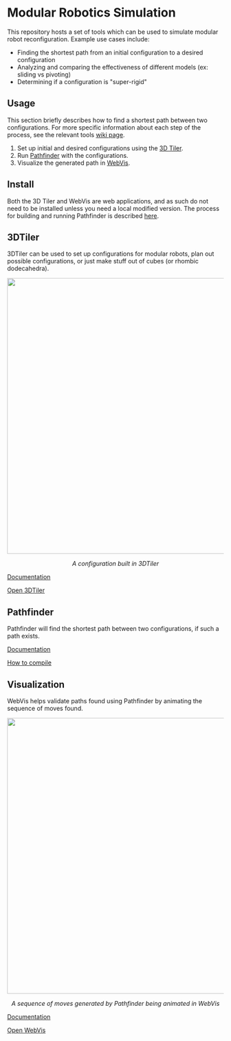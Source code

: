 # Modular Robotics Simulation

This repository hosts a set of tools which can be used to simulate modular robot reconfiguration.
Example use cases include:

- Finding the shortest path from an initial configuration to a desired configuration
- Analyzing and comparing the effectiveness of different models (ex: sliding vs pivoting)
- Determining if a configuration is "super-rigid"

## Usage

This section briefly describes how to find a shortest path between two configurations.
For more specific information about each step of the process, see the relevant tools [wiki page](https://github.com/gShahr/modular-robotics/wiki).

1. Set up initial and desired configurations using the [3D Tiler](https://Modular-Robotics-Group.github.io/modular-robotics/3DTiler/Index.html).
2. Run [Pathfinder](https://github.com/Modular-Robotics-Group/modular-robotics/wiki/Pathfinder) with the configurations.
3. Visualize the generated path in [WebVis](https://Modular-Robotics-Group.github.io/modular-robotics/WebVis/index.html).

## Install

Both the 3D Tiler and WebVis are web applications, and as such do not need to be installed unless
you need a local modified version. The process for building and running Pathfinder is described
[here](https://github.com/Modular-Robotics-Group/modular-robotics/wiki/Pathfinder#compiling).

## 3DTiler

3DTiler can be used to set up configurations for modular robots, plan out possible configurations,
or just make stuff out of cubes (or rhombic dodecahedra).

<p align="center">
  <img src="https://github.com/user-attachments/assets/d0e8ca45-8fe5-437e-8750-eacd78040120" width="640">

  <p align="center">
    <em>A configuration built in 3DTiler</em>
  </p>
</p>

[Documentation](https://github.com/gShahr/modular-robotics/wiki/3D-Tiler)

[Open 3DTiler](https://Modular-Robotics-Group.github.io/modular-robotics/3DTiler/Index.html)

## Pathfinder

Pathfinder will find the shortest path between two configurations, if such a path exists.

[Documentation](https://github.com/Modular-Robotics-Group/modular-robotics/wiki/Pathfinder)

[How to compile](https://github.com/Modular-Robotics-Group/modular-robotics/wiki/Pathfinder#compiling)

## Visualization

WebVis helps validate paths found using Pathfinder by animating the sequence of moves found.

<p align="center">
  <img src="https://github.com/user-attachments/assets/a5a6754b-7876-4b19-a570-a5dc63a21dd3" width="640">

  <p align="center">
    <em>A sequence of moves generated by Pathfinder being animated in WebVis</em>
  </p>
</p>

[Documentation](https://github.com/gShahr/modular-robotics/wiki/Visualization-Tool)

[Open WebVis](https://Modular-Robotics-Group.github.io/modular-robotics/WebVis/index.html)
